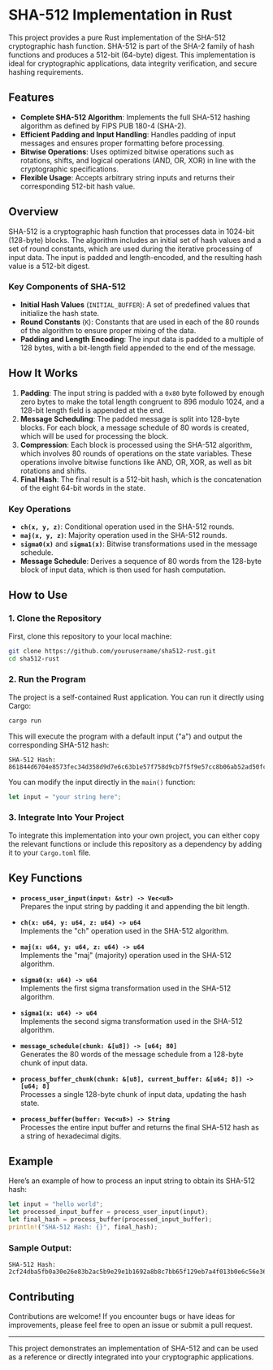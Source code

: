 # SHA-512 Implementation in Rust

This project provides a pure Rust implementation of the SHA-512 cryptographic hash function. SHA-512 is part of the SHA-2 family of hash functions and produces a 512-bit (64-byte) digest. This implementation is ideal for cryptographic applications, data integrity verification, and secure hashing requirements.

## Features

- **Complete SHA-512 Algorithm**: Implements the full SHA-512 hashing algorithm as defined by FIPS PUB 180-4 (SHA-2).
- **Efficient Padding and Input Handling**: Handles padding of input messages and ensures proper formatting before processing.
- **Bitwise Operations**: Uses optimized bitwise operations such as rotations, shifts, and logical operations (AND, OR, XOR) in line with the cryptographic specifications.
- **Flexible Usage**: Accepts arbitrary string inputs and returns their corresponding 512-bit hash value.

## Overview

SHA-512 is a cryptographic hash function that processes data in 1024-bit (128-byte) blocks. The algorithm includes an initial set of hash values and a set of round constants, which are used during the iterative processing of input data. The input is padded and length-encoded, and the resulting hash value is a 512-bit digest.

### Key Components of SHA-512

- **Initial Hash Values** (`INITIAL_BUFFER`): A set of predefined values that initialize the hash state.
- **Round Constants** (`K`): Constants that are used in each of the 80 rounds of the algorithm to ensure proper mixing of the data.
- **Padding and Length Encoding**: The input data is padded to a multiple of 128 bytes, with a bit-length field appended to the end of the message.

## How It Works

1. **Padding**: The input string is padded with a `0x80` byte followed by enough zero bytes to make the total length congruent to 896 modulo 1024, and a 128-bit length field is appended at the end.
2. **Message Scheduling**: The padded message is split into 128-byte blocks. For each block, a message schedule of 80 words is created, which will be used for processing the block.
3. **Compression**: Each block is processed using the SHA-512 algorithm, which involves 80 rounds of operations on the state variables. These operations involve bitwise functions like AND, OR, XOR, as well as bit rotations and shifts.
4. **Final Hash**: The final result is a 512-bit hash, which is the concatenation of the eight 64-bit words in the state.

### Key Operations

- **`ch(x, y, z)`**: Conditional operation used in the SHA-512 rounds.
- **`maj(x, y, z)`**: Majority operation used in the SHA-512 rounds.
- **`sigma0(x)`** and **`sigma1(x)`**: Bitwise transformations used in the message schedule.
- **Message Schedule**: Derives a sequence of 80 words from the 128-byte block of input data, which is then used for hash computation.

## How to Use

### 1. Clone the Repository

First, clone this repository to your local machine:

```bash
git clone https://github.com/yourusername/sha512-rust.git
cd sha512-rust
```

### 2. Run the Program

The project is a self-contained Rust application. You can run it directly using Cargo:

```bash
cargo run
```

This will execute the program with a default input ("a") and output the corresponding SHA-512 hash:

```
SHA-512 Hash: 861844d6704e8573fec34d358d9d7e6c63b1e57f758d9cb7f5f9e57cc8b06ab52ad50fcd58f7680f9fa6b20be398923710312d05bb271f1e88db8ff7750767
```

You can modify the input directly in the `main()` function:

```rust
let input = "your string here";
```

### 3. Integrate Into Your Project

To integrate this implementation into your own project, you can either copy the relevant functions or include this repository as a dependency by adding it to your `Cargo.toml` file.

## Key Functions

- **`process_user_input(input: &str) -> Vec<u8>`**  
  Prepares the input string by padding it and appending the bit length.

- **`ch(x: u64, y: u64, z: u64) -> u64`**  
  Implements the "ch" operation used in the SHA-512 algorithm.

- **`maj(x: u64, y: u64, z: u64) -> u64`**  
  Implements the "maj" (majority) operation used in the SHA-512 algorithm.

- **`sigma0(x: u64) -> u64`**  
  Implements the first sigma transformation used in the SHA-512 algorithm.

- **`sigma1(x: u64) -> u64`**  
  Implements the second sigma transformation used in the SHA-512 algorithm.

- **`message_schedule(chunk: &[u8]) -> [u64; 80]`**  
  Generates the 80 words of the message schedule from a 128-byte chunk of input data.

- **`process_buffer_chunk(chunk: &[u8], current_buffer: &[u64; 8]) -> [u64; 8]`**  
  Processes a single 128-byte chunk of input data, updating the hash state.

- **`process_buffer(buffer: Vec<u8>) -> String`**  
  Processes the entire input buffer and returns the final SHA-512 hash as a string of hexadecimal digits.

## Example

Here’s an example of how to process an input string to obtain its SHA-512 hash:

```rust
let input = "hello world";
let processed_input_buffer = process_user_input(input);
let final_hash = process_buffer(processed_input_buffer);
println!("SHA-512 Hash: {}", final_hash);
```

### Sample Output:

```
SHA-512 Hash: 2cf24dba5fb0a30e26e83b2ac5b9e29e1b1692a8b8c7bb65f129eb7a4f013b0e6c56e36f83234e4c38f93a6250d46bc17310e9a08aabccf63d7880278efce8f3
```

## Contributing

Contributions are welcome! If you encounter bugs or have ideas for improvements, please feel free to open an issue or submit a pull request.

---

This project demonstrates an implementation of SHA-512 and can be used as a reference or directly integrated into your cryptographic applications.
